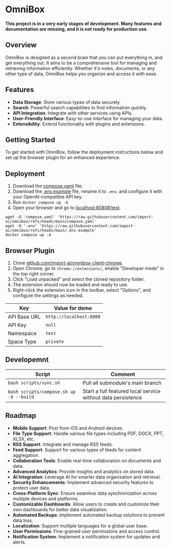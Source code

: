 # OmniBox

**This project is in a very early stages of development. Many features and documentation are missing, and it is not ready for production use.**

## Overview

OmniBox is designed as a second brain that you can put everything in, and get everything out. It aims to be a comprehensive tool for managing and retrieving information efficiently. Whether it's notes, documents, or any other type of data, OmniBox helps you organize and access it with ease.

## Features

- **Data Storage**: Store various types of data securely.
- **Search**: Powerful search capabilities to find information quickly.
- **API Integration**: Integrate with other services using APIs.
- **User-Friendly Interface**: Easy-to-use interface for managing your data.
- **Extensibility**: Extend functionality with plugins and extensions.

## Getting Started

To get started with OmniBox, follow the deployment instructions below and set up the browser plugin for an enhanced experience.

## Deployment

1. Download the [compose.yaml](./compose.yaml) file.  
2. Download the [.env.example](./.env.example) file, rename it to `.env`, and configure it with your OpenAI-compatible API key.  
3. Run `docker compose up -d`.  
4. Open your browser and go to [localhost:8080#/test](http://localhost:8080#/test).  

```shell
wget -O 'compose.yaml' 'https://raw.githubusercontent.com/import-ai/omnibox/refs/heads/main/compose.yaml'
wget -O '.env' 'https://raw.githubusercontent.com/import-ai/omnibox/refs/heads/main/.env.example'
docker compose up -d
```

## Browser Plugin

1. Clone [github.com/import-ai/omnibox-client-chrome](https://github.com/import-ai/omnibox-client-chrome.git).
2. Open Chrome, go to `chrome://extensions/`, enable "Developer mode" in the top right corner.
3. Click "Load unpacked" and select the cloned repository folder.
4. The extension should now be loaded and ready to use.
5. Right-click the extension icon in the toolbar, select "Options", and configure the settings as needed.

| Key | Value for demo |
| --- | --- |
| API Base URL | `http://localhost:8080` |
| API Key | `null` |
| Namespace | `test` |
| Space Type | `private` |

## Developemnt

| Script | Comment |
| --- | --- |
| `bash scripts/sync.sh` | Pull all submodule's main branch |
| `bash scripts/compose.sh up -d --build` | Start a full featured local service without data persistence |

## Roadmap

- **Mobile Support**: Post from iOS and Android devices.
- **File Type Support**: Handle various file types including PDF, DOCX, PPT, XLSX, etc.
- **RSS Support**: Integrate and manage RSS feeds.
- **Feed Support**: Support for various types of feeds for content aggregation.
- **Collaboration Tools**: Enable real-time collaboration on documents and data.
- **Advanced Analytics**: Provide insights and analytics on stored data.
- **AI Integration**: Leverage AI for smarter data organization and retrieval.
- **Security Enhancements**: Implement advanced security features to protect user data.
- **Cross-Platform Sync**: Ensure seamless data synchronization across multiple devices and platforms.
- **Customizable Dashboards**: Allow users to create and customize their own dashboards for better data visualization.
- **Automated Backups**: Implement automated backup solutions to prevent data loss.
- **Localization**: Support multiple languages for a global user base.
- **User Permissions**: Fine-grained user permissions and access control.
- **Notification System**: Implement a notification system for updates and alerts.
